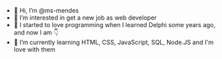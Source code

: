 - 👋 Hi, I’m @ms-mendes
- 👀 I’m interested in get a new job as web developer
- 💞️ I started to love programming when I learned Delphi some years ago, and now I am :point_down:
- 🌱 I’m currently learning HTML, CSS, JavaScript, SQL, Node.JS and I'm love with them
<!--- - 💞️ I’m looking to collaborate on ... --->

<!---
ms-mendes/ms-mendes is a ✨ special ✨ repository because its `README.md` (this file) appears on your GitHub profile.
You can click the Preview link to take a look at your changes.
--->
